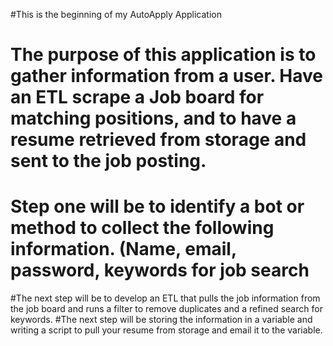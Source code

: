 #This is the beginning of my AutoApply Application
# The purpose of this application is to gather information from a user. Have an ETL scrape a Job board for matching positions, and to have a resume retrieved from storage and sent to the job posting.
# Step one will be to identify a bot or method to collect the following information. (Name, email, password, keywords for job search
#The next step will be to develop an ETL that pulls the job information from the job board and runs a filter to remove duplicates and a refined search for keywords.
#The next step will be storing the information in a variable and writing a script to pull your resume from storage and email it to the variable.

